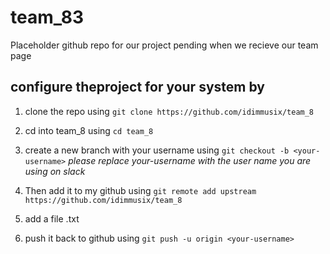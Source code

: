 # team_83
Placeholder github repo for our project pending when we recieve our team page

## configure theproject for your system by

1. clone the repo using `git clone https://github.com/idimmusix/team_8`

2. cd into team_8 using `cd team_8`

3. create a new branch with your username using `git checkout -b <your-username>`
_please replace your-username with the user name you are using on slack_

4. Then add it to my github using `git remote add upstream https://github.com/idimmusix/team_8`

5. add a file <your-username>.txt

6. push it back to github using `git push -u origin <your-username>`
